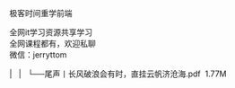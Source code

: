 极客时间重学前端  

全网it学习资源共享学习<br>全网课程都有，欢迎私聊<br>微信：jerryttom<br>

| &nbsp;&nbsp;| &nbsp;&nbsp;└──尾声丨长风破浪会有时，直挂云帆济沧海.pdf &nbsp;1.77M